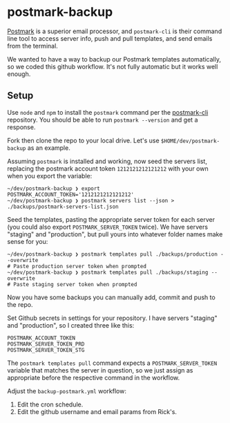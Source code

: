 # postmark-backup

[Postmark](https://postmarkapp.com/) is a superior email processor, and `postmark-cli` is their command line tool to access server info, push and pull templates, and send emails from the terminal.  

We wanted to have a way to backup our Postmark templates automatically, so we coded this github workflow. It's not fully automatic but it works well enough. 

## Setup

Use `node` and `npm` to install the `postmark` command per the [postmark-cli](https://github.com/wildbit/postmark-cli) repository. You should be able to run `postmark --version` and get a response. 

Fork then clone the repo to your local drive. Let's use `$HOME/dev/postmark-backup` as an example. 

Assuming `postmark` is installed and working, now seed the servers list, replacing the postmark account token `1212121212121212` with your own when you export the variable: 

```
~/dev/postmark-backup ❯ export POSTMARK_ACCOUNT_TOKEN='1212121212121212'
~/dev/postmark-backup ❯ postmark servers list --json > ./backups/postmark-servers-list.json 
```

Seed the templates, pasting the appropriate server token for each server (you could also export `POSTMARK_SERVER_TOKEN` twice). We have servers "staging" and "production", but pull yours into whatever folder names make sense for you: 

```
~/dev/postmark-backup ❯ postmark templates pull ./backups/production --overwrite
# Paste production server token when prompted
~/dev/postmark-backup ❯ postmark templates pull ./backups/staging --overwrite
# Paste staging server token when prompted
```

Now you have some backups you can manually add, commit and push to the repo. 

Set Github secrets in settings for your repository. I have servers "staging" and "production", so I created three like this: 

```
POSTMARK_ACCOUNT_TOKEN
POSTMARK_SERVER_TOKEN_PRD
POSTMARK_SERVER_TOKEN_STG
```

The `postmark templates pull` command expects a `POSTMARK_SERVER_TOKEN` variable that matches the server in question, so we just assign as appropriate before the respective command in the workflow. 

Adjust the `backup-postmark.yml` workflow: 

1. Edit the cron schedule. 
2. Edit the github username and email params from Rick's. 